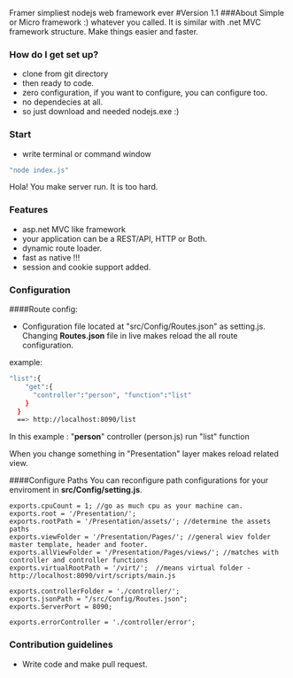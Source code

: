 
Framer simpliest nodejs web framework ever
#Version 1.1
###About
Simple or Micro framework :) whatever you called. 
It is similar with .net MVC framework structure.
Make things easier and faster.
### How do I get set up? ###
* clone from git directory 
* then ready to code.
* zero configuration, if you want to configure, you can configure too.
* no dependecies at all.
* so just download and needed nodejs.exe :)

### Start
* write terminal or command window 
 ```bash
 "node index.js"
 ```
 Hola! You make server run. It is too hard.

### Features
* asp.net MVC like framework
* your application can be a REST/API, HTTP or Both.
* dynamic route loader.
* fast as native !!!
* session and cookie support added. 

### Configuration

####Route config:
* Configuration file located at "src/Config/Routes.json" as setting.js. 
Changing **Routes.json** file in live makes reload the all route configuration.

example: 
 ```bash
 "list":{
     "get":{
       "controller":"person", "function":"list"
     }
   }
   ==> http://localhost:8090/list
 ```

In this example : "**person**" controller (person.js) run "list"  function

When you change something in "Presentation" layer makes reload related view.

####Configure Paths
 You can reconfigure path configurations for your enviroment in **src/Config/setting.js**.
```bach
exports.cpuCount = 1; //go as much cpu as your machine can.
exports.root = '/Presentation/'; 
exports.rootPath = '/Presentation/assets/'; //determine the assets paths
exports.viewFolder = '/Presentation/Pages/'; //general wiev folder master template, header and footer.
exports.allViewFolder = '/Presentation/Pages/views/'; //matches with controller and controller functions
exports.virtualRootPath = '/virt/';  //means virtual folder - http://localhost:8090/virt/scripts/main.js

exports.controllerFolder = './controller/'; 
exports.jsonPath = "/src/Config/Routes.json";
exports.ServerPort = 8090;

exports.errorController = './controller/error';
``` 


### Contribution guidelines ###
* Write code and make pull request.